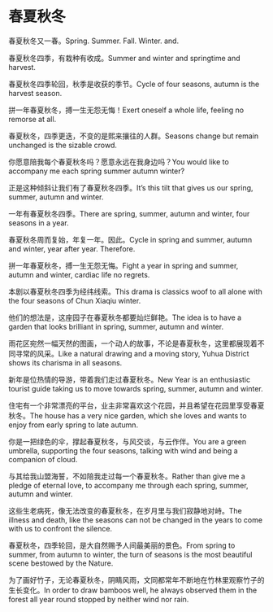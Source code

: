 # 春夏秋冬

<p><span class="chinese">春夏秋冬又一春。</span><span class="english">Spring. Summer. Fall. Winter. and.</span></p>

<p><span class="chinese">春夏秋冬四季，有栽种有收成。</span><span class="english">Summer and winter and springtime and harvest.</span></p>

<p><span class="chinese">春夏秋冬四季轮回，秋季是收获的季节。</span><span class="english">Cycle of four seasons, autumn is the harvest season.</span></p>

<p><span class="chinese">拼一年春夏秋冬，搏一生无怨无悔！</span><span class="english">Exert oneself a whole life, feeling no remorse at all.</span></p>

<p><span class="chinese">春夏秋冬，四季更迭，不变的是熙来攘往的人群。</span><span class="english">Seasons change but remain unchanged is the sizable crowd.</span></p>

<p><span class="chinese">你愿意陪我每个春夏秋冬吗？愿意永远在我身边吗？</span><span class="english">You would like to accompany me each spring summer autumn winter?</span></p>

<p><span class="chinese">正是这种倾斜让我们有了春夏秋冬四季。</span><span class="english">It’s this tilt that gives us our spring, summer, autumn and winter.</span></p>

<p><span class="chinese">一年有春夏秋冬四季。</span><span class="english">There are spring, summer, autumn and winter, four seasons in a year.</span></p>

<p><span class="chinese">春夏秋冬周而复始，年复一年。因此。</span><span class="english">Cycle in spring and summer, autumn and winter, year after year. Therefore.</span></p>

<p><span class="chinese">拼一年春夏秋冬，搏一生无怨无悔。</span><span class="english">Fight a year in spring and summer, autumn and winter, cardiac life no regrets.</span></p>

<p><span class="chinese">本剧以春夏秋冬四季为经纬线索。</span><span class="english">This drama is classics woof to all alone with the four seasons of Chun Xiaqiu winter.</span></p>

<p><span class="chinese">他们的想法是，这座园子在春夏秋冬都要灿烂鲜艳。</span><span class="english">The idea is to have a garden that looks brilliant in spring, summer, autumn and winter.</span></p>

<p><span class="chinese">雨花区宛然一幅天然的图画，一个动人的故事，不论是春夏秋冬，这里都展现着不同寻常的风采。</span><span class="english">Like a natural drawing and a moving story, Yuhua District shows its charisma in all seasons.</span></p>

<p><span class="chinese">新年是位热情的导游，带着我们走过春夏秋冬。</span><span class="english">New Year is an enthusiastic tourist guide taking us to move towards spring, summer, autumn and winter.</span></p>

<p><span class="chinese">住宅有一个非常漂亮的平台，业主非常喜欢这个花园，并且希望在花园里享受春夏秋冬。</span><span class="english">The house has a very nice garden, which she loves and wants to enjoy from early spring to late autumn.</span></p>

<p><span class="chinese">你是一把绿色的伞，撑起春夏秋冬，与风交谈，与云作伴。</span><span class="english">You are a green umbrella, supporting the four seasons, talking with wind and being a companion of cloud.</span></p>

<p><span class="chinese">与其给我山盟海誓，不如陪我走过每一个春夏秋冬。</span><span class="english">Rather than give me a pledge of eternal love, to accompany me through each spring, summer, autumn and winter.</span></p>

<p><span class="chinese">这些生老病死，像无法改变的春夏秋冬，在岁月里与我们寂静地对峙。</span><span class="english">The illness and death, like the seasons can not be changed in the years to come with us to confront the silence.</span></p>

<p><span class="chinese">春夏秋冬，四季轮回，是大自然赐予人间最美丽的景色。</span><span class="english">From spring to summer, from autumn to winter, the turn of seasons is the most beautiful scene bestowed by the Nature.</span></p>

<p><span class="chinese">为了画好竹子，无论春夏秋冬，阴睛风雨，文同都常年不断地在竹林里观察竹子的生长变化。</span><span class="english">In order to draw bamboos well, he always observed them in the forest all year round stopped by neither wind nor rain.</span></p>


